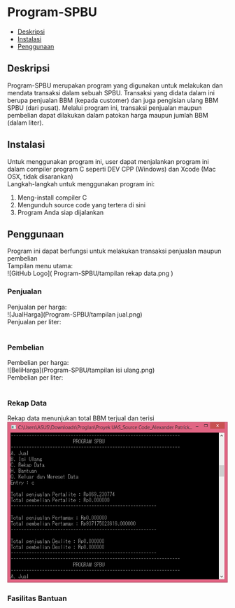 # Program-SPBU

* [Deskripsi](#Deskripsi)
* [Instalasi](#Instalasi)
* [Penggunaan](#Penggunaan)

## Deskripsi
Program-SPBU merupakan program yang digunakan untuk melakukan dan mendata transaksi dalam sebuah SPBU. 
Transaksi yang didata dalam ini berupa penjualan BBM (kepada customer) dan juga pengisian ulang BBM SPBU (dari pusat). 
Melalui program ini, transaksi penjualan maupun pembelian dapat dilakukan dalam patokan harga maupun jumlah BBM (dalam liter).

## Instalasi
Untuk menggunakan program ini, user dapat menjalankan program ini dalam compiler program C seperti DEV CPP (Windows) dan Xcode (Mac OSX, tidak disarankan)
<br>
Langkah-langkah untuk menggunakan program ini:
1. Meng-install compiler C
2. Mengunduh source code yang tertera di sini
3. Program Anda siap dijalankan

## Penggunaan
Program ini dapat berfungsi untuk melakukan transaksi penjualan maupun pembelian
<br>
Tampilan menu utama: 
<br>
![GitHub Logo](
        Program-SPBU/tampilan rekap data.png
      )
<br>

### Penjualan
Penjualan per harga:
<br>
![JualHarga](Program-SPBU/tampilan jual.png)
<br>
Penjualan per liter:
<br>
<br>

### Pembelian
Pembelian per harga:
<br>
![BeliHarga](Program-SPBU/tampilan isi ulang.png)
<br>
Pembelian per liter:
<br>
<br>

### Rekap Data
Rekap data menunjukan total BBM terjual dan terisi
<br>
![Rekap](https://github.com/alxrpatrick/Program-SPBU/blob/master/tampilan%20rekap%20data.png)
<br>

### Fasilitas Bantuan
